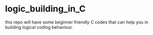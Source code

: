 # logic_building_in_C
this repo will have some beginner friendly C codes that can help you in building logical coding behaviour.
